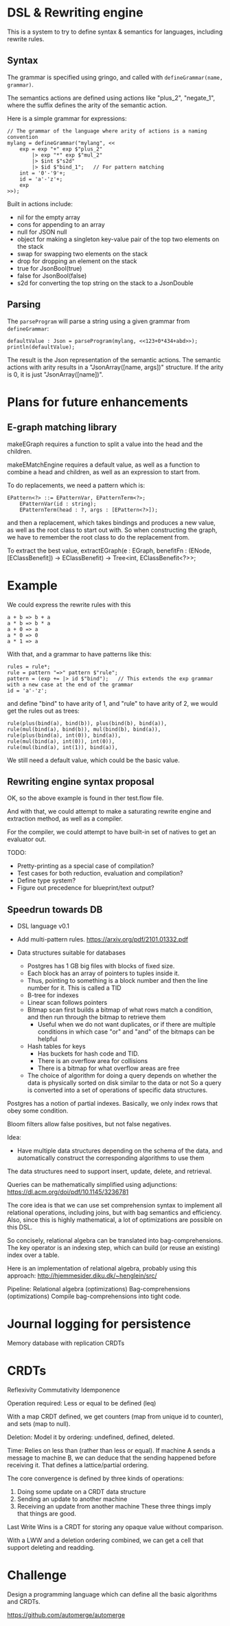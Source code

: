 # DSL & Rewriting engine

This is a system to try to define syntax & semantics for languages, including
rewrite rules.

## Syntax

The grammar is specified using gringo, and called with `defineGrammar(name, grammar)`.

The semantics actions are defined using actions like "plus_2", "negate_1", where
the suffix defines the arity of the semantic action.

Here is a simple grammar for expressions:

	// The grammar of the language where arity of actions is a naming convention
	mylang = defineGrammar("mylang", <<
		exp = exp "+" exp $"plus_2" 
			|> exp "*" exp $"mul_2"
			|> $int $"s2d"
			|> $id $"bind_1";	// For pattern matching
		int = '0'-'9'+;
		id = 'a'-'z'+;
		exp
	>>);

Built in actions include:
- nil for the empty array
- cons for appending to an array
- null for JSON null
- object for making a singleton key-value pair of the top two elements on the stack
- swap for swapping two elements on the stack
- drop for dropping an element on the stack
- true for JsonBool(true)
- false for JsonBool(false)
- s2d for converting the top string on the stack to a JsonDouble

## Parsing

The `parseProgram` will parse a string using a given grammar from `defineGrammar`:

	defaultValue : Json = parseProgram(mylang, <<123+0*434+abd>>);
	println(defaultValue);

The result is the Json representation of the semantic actions. The semantic actions
with arity results in a "JsonArray([name, args])" structure. If the arity is 0, it is
just "JsonArray([name])".

# Plans for future enhancements

## E-graph matching library

makeEGraph requires a function to split a value into the head and the children.

makeEMatchEngine requires a default value, as well as a function to combine a head
and children, as well as an expression to start from.

To do replacements, we need a pattern which is:

	EPattern<?> ::= EPatternVar, EPatternTerm<?>;
		EPatternVar(id : string);
		EPatternTerm(head : ?, args : [EPattern<?>]);

and then a replacement, which takes bindings and produces a new value, as well
as the root class to start out with. So when constructing the graph, we have to
remember the root class to do the replacement from.

To extract the best value,
	extractEGraph(e : EGraph<?>, benefitFn : (ENode<?>, [EClassBenefit<?>]) -> EClassBenefit<?>) -> Tree<int, EClassBenefit<?>>;

# Example

We could express the rewrite rules with this

	a + b => b + a
	a * b => b * a
	a + 0 => a
	a * 0 => 0
	a * 1 => a

With that, and a grammar to have patterns like this:

	rules = rule*;
	rule = pattern "=>" pattern $"rule";
	pattern = (exp += |> id $"bind");	// This extends the exp grammar with a new case at the end of the grammar
	id = 'a'-'z';

and define "bind" to have arity of 1, and "rule" to have arity of 2,
we would get the rules out as trees:

	rule(plus(bind(a), bind(b)), plus(bind(b), bind(a)),
	rule(mul(bind(a), bind(b)), mul(bind(b), bind(a)),
	rule(plus(bind(a), int(0)), bind(a)),
	rule(mul(bind(a), int(0)), int(0)),
	rule(mul(bind(a), int(1)), bind(a)),

We still need a default value, which could be the basic value.

## Rewriting engine syntax proposal

OK, so the above example is found in ther test.flow file.

And with that, we could attempt to make a saturating rewrite engine and
extraction method, as well as a compiler.

For the compiler, we could attempt to have built-in set of natives to get an evaluator
out.

TODO:
- Pretty-printing as a special case of compilation?
- Test cases for both reduction, evaluation and compilation?
- Define type system?
- Figure out precedence for blueprint/text output?

## Speedrun towards DB

- DSL language v0.1
 - Add multi-pattern rules. https://arxiv.org/pdf/2101.01332.pdf

- Data structures suitable for databases
  - Postgres has 1 GB big files with blocks of fixed size.
  - Each block has an array of pointers to tuples inside it.
  - Thus, pointing to something is a block number and then the line number for it. This is called a TID
  - B-tree for indexes
  - Linear scan follows pointers
  - Bitmap scan first builds a bitmap of what rows match a condition, and then run through the bitmap to retrieve them
    - Useful when we do not want duplicates, or if there are multiple conditions in which case "or" and "and" of the bitmaps
      can be helpful
  - Hash tables for keys
    - Has buckets for hash code and TID.
    - There is an overflow area for collisions
    - There is a bitmap for what overflow areas are free
  - The choice of algorithm for doing a query depends on whether the data is physically sorted on disk similar to the data
    or not
So a query is converted into a set of operations of specific data structures.

Postgres has a notion of partial indexes. Basically, we only index rows that obey some condition.

Bloom filters allow false positives, but not false negatives.

Idea:
- Have multiple data structures depending on the schema of the data, and automatically construct
  the corresponding algorithms to use them

The data structures need to support insert, update, delete, and retrieval.

Queries can be mathematically simplified using adjunctions:
https://dl.acm.org/doi/pdf/10.1145/3236781

The core idea is that we can use set comprehension syntax to implement all relational
operations, including joins, but with bag semantics and efficiency. Also, since this
is highly mathematical, a lot of optimizations are possible on this DSL.

So concisely, relational algebra can be translated into bag-comprehensions. The key
operator is an indexing step, which can build (or reuse an existing) index over a table.

Here is an implementation of relational algebra, probably using this approach:
http://hjemmesider.diku.dk/~henglein/src/


Pipeline:
Relational algebra
 (optimizations)
Bag-comprehensions
 (optimizations)
Compile bag-comprehensions into tight code.

# Journal logging for persistence

Memory database with replication
CRDTs

# CRDTs

Reflexivity
Commutativity
Idemponence

Operation required: Less or equal to be defined (leq)

With a map CRDT defined, we get counters (map from unique id to counter),
and sets (map to null).

Deletion: Model it by ordering: undefined, defined, deleted.

Time: Relies on less than (rather than less or equal). If machine A sends
a message to machine B, we can deduce that the sending happened before receiving it.
That defines a lattice/partial ordering.

The core convergence is defined by three kinds of operations:
1) Doing some update on a CRDT data structure
2) Sending an update to another machine
3) Receiving an update from another machine
These three things imply that things are good.

Last Write Wins is a CRDT for storing any opaque value without comparison.

With a LWW and a deletion ordering combined, we can get a cell that support deleting and readding.

# Challenge

Design a programming language which can define all the basic algorithms
and CRDTs.

https://github.com/automerge/automerge
